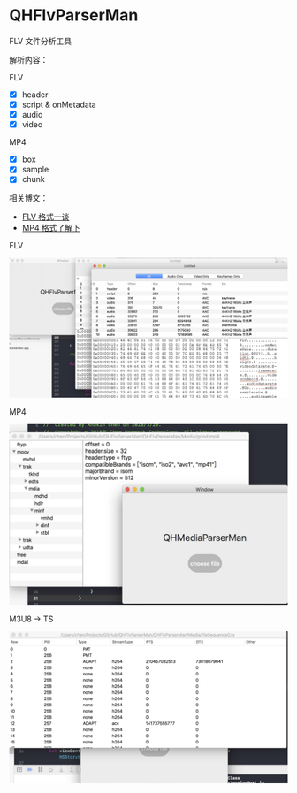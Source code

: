 # QHFlvParserMan
FLV 文件分析工具

解析内容：

FLV

- [x] header
- [x] script & onMetadata
- [x] audio
- [x] video

MP4

- [x] box
- [x] sample
- [x] chunk

相关博文：

* [FLV 格式一谈](http://chenqihui.github.io/2018/06/20/FLV-%E6%A0%BC%E5%BC%8F%E4%B8%80%E8%B0%88/)
* [MP4 格式了解下](http://chenqihui.github.io/2018/08/07/MP4-%E6%A0%BC%E5%BC%8F%E4%BA%86%E8%A7%A3%E4%B8%8B/#more)

FLV

![image](https://github.com/chenqihui/QHFlvParserMan/blob/master/screenshots/QHFlvParserMan.png)

MP4

![image](https://github.com/chenqihui/QHFlvParserMan/blob/master/screenshots/QHMP4ParserMan.png)

M3U8 -> TS

![image](https://github.com/chenqihui/QHFlvParserMan/blob/master/screenshots/QHTSParserMan.png)